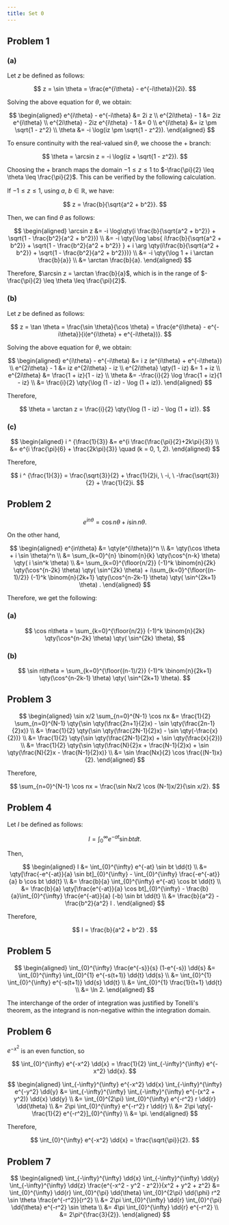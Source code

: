 ```yaml
---
title: Set 0
---
```


## Problem 1

### (a)

Let $z$ be defined as follows:

$$
z = \sin \theta = \frac{e^{i\theta} - e^{-i\theta}}{2i}.
$$

Solving the above equation for $\theta$, we obtain:

$$
\begin{aligned}
e^{i\theta} - e^{-i\theta} &= 2i z \\
e^{2i\theta} - 1 &= 2iz e^{i\theta} \\
e^{2i\theta} - 2iz e^{i\theta} - 1 &= 0 \\
e^{i\theta} &= iz \pm \sqrt{1 - z^2} \\
\theta &= -i \log(iz \pm \sqrt{1 - z^2}).
\end{aligned}
$$

To ensure continuity with the real-valued $\sin \theta$, we choose the $+$ branch:

$$
\theta = \arcsin z = -i \log(iz + \sqrt{1 - z^2}).
$$

Choosing the $+$ branch maps the domain $-1 \leq z \leq 1$ to $-\frac{\pi}{2} \leq \theta \leq \frac{\pi}{2}$. This can be verified by the following calculation.

If $-1 \leq z \leq 1$, using $a, \ b \in \mathbb{R}$, we have:

$$
z = \frac{b}{\sqrt{a^2 + b^2}}.
$$

Then, we can find $\theta$ as follows:

$$
\begin{aligned}
\arcsin z &= -i \log\qty(i \frac{b}{\sqrt{a^2 + b^2}} + \sqrt{1 - \frac{b^2}{a^2 + b^2}}) \\
&= -i \qty{\log \abs{ i\frac{b}{\sqrt{a^2 + b^2}} + \sqrt{1 - \frac{b^2}{a^2 + b^2}} } + i \arg \qty(i\frac{b}{\sqrt{a^2 + b^2}} + \sqrt{1 - \frac{b^2}{a^2 + b^2}})} \\
&= -i \qty{\log 1 + i \arctan \frac{b}{a}} \\
&= \arctan \frac{b}{a}.
\end{aligned}
$$

Therefore, $\arcsin z = \arctan \frac{b}{a}$, which is in the range of $-\frac{\pi}{2} \leq \theta \leq \frac{\pi}{2}$.


### (b)

Let $z$ be defined as follows:

$$
z = \tan \theta = \frac{\sin \theta}{\cos \theta} = \frac{e^{i\theta} - e^{-i\theta}}{i(e^{i\theta} + e^{-i\theta})}.
$$

Solving the above equation for $\theta$, we obtain:

$$
\begin{aligned}
e^{i\theta} - e^{-i\theta} &= i z (e^{i\theta} + e^{-i\theta}) \\
e^{2i\theta} - 1 &= iz e^{2i\theta} - iz \\
e^{2i\theta} \qty(1 - iz) &= 1 + iz \\
e^{2i\theta} &= \frac{1 + iz}{1 - iz} \\
\theta &= -\frac{i}{2} \log \frac{1 + iz}{1 - iz} \\
&= \frac{i}{2} \qty{\log (1 - iz) - \log (1 + iz)}.
\end{aligned}
$$

Therefore, 

$$
\theta = \arctan z = \frac{i}{2} \qty{\log (1 - iz) - \log (1 + iz)}.
$$

### (c)

$$
\begin{aligned}
i ^ {\frac{1}{3}} &= e^{i \frac{\frac{\pi}{2}+2k\pi}{3}} \\
&= e^{i \frac{\pi}{6} + \frac{2k\pi}{3}} \quad (k = 0, 1, 2).
\end{aligned}
$$

Therefore,

$$
i ^ {\frac{1}{3}} = \frac{\sqrt{3}}{2} + \frac{1}{2}i, \ -i, \ -\frac{\sqrt{3}}{2} + \frac{1}{2}i.
$$


## Problem 2

$$
e^{in\theta} = \cos n\theta + i \sin n\theta.
$$

On the other hand,

$$
\begin{aligned}
e^{in\theta} &= \qty(e^{i\theta})^n \\
&= \qty(\cos \theta + i \sin \theta)^n \\
&= \sum_{k=0}^{n} \binom{n}{k} \qty(\cos^{n-k} \theta) \qty( i \sin^k \theta) \\
&= \sum_{k=0}^{\floor{n/2}} (-1)^k \binom{n}{2k} \qty(\cos^{n-2k} \theta) \qty( \sin^{2k} \theta) + i\sum_{k=0}^{\floor{(n-1)/2}} (-1)^k \binom{n}{2k+1} \qty(\cos^{n-2k-1} \theta) \qty( \sin^{2k+1} \theta) .
\end{aligned}
$$

Therefore, we get the following:

### (a)

$$
\cos n\theta = \sum_{k=0}^{\floor{n/2}} (-1)^k \binom{n}{2k} \qty(\cos^{n-2k} \theta) \qty( \sin^{2k} \theta),
$$

### (b)

$$
\sin n\theta = \sum_{k=0}^{\floor{(n-1)/2}} (-1)^k \binom{n}{2k+1} \qty(\cos^{n-2k-1} \theta) \qty( \sin^{2k+1} \theta).
$$


## Problem 3

$$
\begin{aligned}
\sin x/2 \sum_{n=0}^{N-1} \cos nx &= \frac{1}{2} \sum_{n=0}^{N-1} \qty{\sin \qty(\frac{2n+1}{2}x) - \sin \qty(\frac{2n-1}{2}x)} \\
&= \frac{1}{2} \qty{\sin \qty(\frac{2N-1}{2}x) - \sin \qty(-\frac{x}{2})} \\
&= \frac{1}{2} \qty{\sin \qty(\frac{2N-1}{2}x) + \sin \qty(\frac{x}{2})} \\
&= \frac{1}{2} \qty{\sin \qty(\frac{N}{2}x + \frac{N-1}{2}x) + \sin \qty(\frac{N}{2}x - \frac{N-1}{2}x)} \\
&= \sin \frac{Nx}{2} \cos \frac{(N-1)x}{2}.
\end{aligned}
$$

Therefore,

$$
\sum_{n=0}^{N-1} \cos nx = \frac{\sin Nx/2 \cos (N-1)x/2}{\sin x/2}.
$$

## Problem 4

Let $I$ be defined as follows:

$$
I = \int_{0}^{\infty} e^{-at} \sin bt \dd{t}.
$$

Then,

$$
\begin{aligned}
I &= \int_{0}^{\infty} e^{-at} \sin bt \dd{t} \\
&= \qty[\frac{-e^{-at}}{a} \sin bt]_{0}^{\infty} - \int_{0}^{\infty} \frac{-e^{-at}}{a} b \cos bt \dd{t} \\
&= \frac{b}{a} \int_{0}^{\infty} e^{-at} \cos bt \dd{t} \\
&= \frac{b}{a} \qty[\frac{e^{-at}}{a} \cos bt]_{0}^{\infty} - \frac{b}{a}\int_{0}^{\infty} \frac{e^{-at}}{a} (-b) \sin bt \dd{t} \\
&= \frac{b}{a^2} - \frac{b^2}{a^2} I .
\end{aligned}
$$

Therefore,

$$
I = \frac{b}{a^2 + b^2} .
$$

## Problem 5

$$
\begin{aligned}
\int_{0}^{\infty} \frac{e^{-s}}{s} (1-e^{-s}) \dd{s} &= \int_{0}^{\infty} \int_{0}^{1} e^{-s(t+1)} \dd{t} \dd{s} \\
&= \int_{0}^{1} \int_{0}^{\infty} e^{-s(t+1)} \dd{s} \dd{t} \\
&= \int_{0}^{1} \frac{1}{t+1} \dd{t} \\
&= \ln 2.
\end{aligned}
$$

The interchange of the order of integration was justified by Tonelli's theorem, as the integrand is non-negative within the integration domain.

## Problem 6

 $e^{-x^2}$ is an even function, so

$$
\int_{0}^{\infty} e^{-x^2} \dd{x} = \frac{1}{2} \int_{-\infty}^{\infty} e^{-x^2} \dd{x}.
$$

$$
\begin{aligned}
\int_{-\infty}^{\infty} e^{-x^2} \dd{x} \int_{-\infty}^{\infty} e^{-y^2} \dd{y} &= \int_{-\infty}^{\infty} \int_{-\infty}^{\infty} e^{-(x^2 + y^2)} \dd{x} \dd{y} \\
&= \int_{0}^{2\pi} \int_{0}^{\infty} e^{-r^2} r \dd{r} \dd{\theta} \\
&= 2\pi \int_{0}^{\infty} e^{-r^2} r \dd{r} \\
&= 2\pi \qty[-\frac{1}{2} e^{-r^2}]_{0}^{\infty} \\
&= \pi.
\end{aligned}
$$

Therefore,

$$
\int_{0}^{\infty} e^{-x^2} \dd{x} = \frac{\sqrt{\pi}}{2}.
$$

## Problem 7

$$
\begin{aligned}
\int_{-\infty}^{\infty} \dd{x} \int_{-\infty}^{\infty} \dd{y} \int_{-\infty}^{\infty} \dd{z} \frac{e^{-x^2 - y^2 - z^2}}{x^2 + y^2 + z^2} &= \int_{0}^{\infty} \dd{r} \int_{0}^{\pi} \dd{\theta} \int_{0}^{2\pi} \dd{\phi} r^2 \sin \theta \frac{e^{-r^2}}{r^2} \\
&= 2\pi \int_{0}^{\infty} \dd{r} \int_{0}^{\pi} \dd{\theta} e^{-r^2} \sin \theta \\
&= 4\pi \int_{0}^{\infty} \dd{r} e^{-r^2} \\
&= 2\pi^{\frac{3}{2}}.
\end{aligned}
$$

